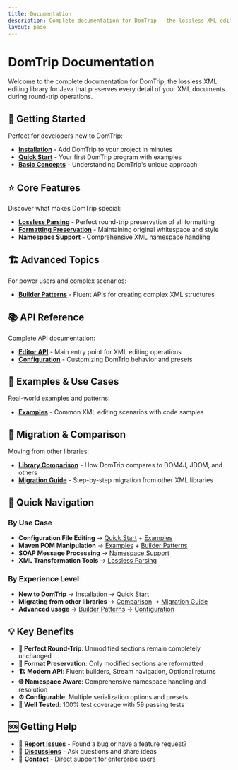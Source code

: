 ```yaml
---
title: Documentation
description: Complete documentation for DomTrip - the lossless XML editing library for Java
layout: page
---
```


# DomTrip Documentation

Welcome to the complete documentation for DomTrip, the lossless XML editing library for Java that preserves every detail of your XML documents during round-trip operations.

## 🚀 Getting Started

Perfect for developers new to DomTrip:

- **[Installation](/docs/getting-started/installation/)** - Add DomTrip to your project in minutes
- **[Quick Start](/docs/getting-started/quick-start/)** - Your first DomTrip program with examples
- **[Basic Concepts](/docs/getting-started/basic-concepts/)** - Understanding DomTrip's unique approach

## ⭐ Core Features

Discover what makes DomTrip special:

- **[Lossless Parsing](/docs/features/lossless-parsing/)** - Perfect round-trip preservation of all formatting
- **[Formatting Preservation](/docs/features/formatting-preservation/)** - Maintaining original whitespace and style
- **[Namespace Support](/docs/features/namespace-support/)** - Comprehensive XML namespace handling

## 🏗️ Advanced Topics

For power users and complex scenarios:

- **[Builder Patterns](/docs/advanced/builder-patterns/)** - Fluent APIs for creating complex XML structures

## 📚 API Reference

Complete API documentation:

- **[Editor API](/docs/api/editor/)** - Main entry point for XML editing operations
- **[Configuration](/docs/api/configuration/)** - Customizing DomTrip behavior and presets

## 📖 Examples & Use Cases

Real-world examples and patterns:

- **[Examples](/examples/)** - Common XML editing scenarios with code samples

## 🔄 Migration & Comparison

Moving from other libraries:

- **[Library Comparison](/docs/comparison/)** - How DomTrip compares to DOM4J, JDOM, and others
- **[Migration Guide](/docs/migration/)** - Step-by-step migration from other XML libraries

## 🎯 Quick Navigation

### By Use Case

- **Configuration File Editing** → [Quick Start](/docs/getting-started/quick-start/) + [Examples](/examples/)
- **Maven POM Manipulation** → [Examples](/examples/) + [Builder Patterns](/docs/advanced/builder-patterns/)
- **SOAP Message Processing** → [Namespace Support](/docs/features/namespace-support/)
- **XML Transformation Tools** → [Lossless Parsing](/docs/features/lossless-parsing/)

### By Experience Level

- **New to DomTrip** → [Installation](/docs/getting-started/installation/) → [Quick Start](/docs/getting-started/quick-start/)
- **Migrating from other libraries** → [Comparison](/docs/comparison/) → [Migration Guide](/docs/migration/)
- **Advanced usage** → [Builder Patterns](/docs/advanced/builder-patterns/) → [Configuration](/docs/api/configuration/)

## 💡 Key Benefits

- **🔄 Perfect Round-Trip**: Unmodified sections remain completely unchanged
- **📝 Format Preservation**: Only modified sections are reformatted
- **🏗️ Modern API**: Fluent builders, Stream navigation, Optional returns
- **🌐 Namespace Aware**: Comprehensive namespace handling and resolution
- **⚙️ Configurable**: Multiple serialization options and presets
- **🧪 Well Tested**: 100% test coverage with 59 passing tests

## 🆘 Getting Help

- 🐛 **[Report Issues](https://github.com/maveniverse/domtrip/issues)** - Found a bug or have a feature request?
- 💬 **[Discussions](https://github.com/maveniverse/domtrip/discussions)** - Ask questions and share ideas
- 📧 **[Contact](mailto:support@maveniverse.eu)** - Direct support for enterprise users
